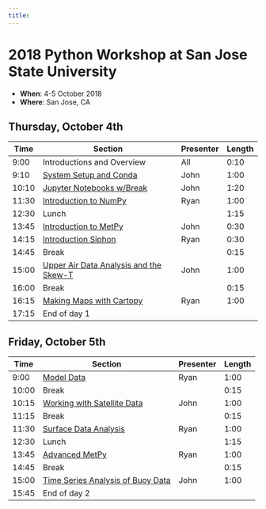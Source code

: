 ```yaml
---
title:
---
```

# 2018 Python Workshop at San Jose State University

- **When**: 4-5 October 2018
- **Where**: San Jose, CA

## Thursday, October 4th

|  Time | Section                                      | Presenter   | Length |
|-------|----------------------------------------------|-------------|--------|
|  9:00 | Introductions and Overview                   | All         |  0:10  |
|  9:10 | [System Setup and Conda](https://github.com/Unidata/unidata-python-workshop/blob/sjsu18/presentations/10_Minutes_to_Conda.pdf)                       | John        |  1:00  |
| 10:10 | [Jupyter Notebooks w/Break](https://github.com/Unidata/unidata-python-workshop/blob/sjsu18/notebooks/Jupyter_Notebooks/Jupyter%20Notebooks%20Introduction.ipynb)                            | John        |  1:20  |
| 11:30 | [Introduction to NumPy](https://github.com/Unidata/unidata-python-workshop/blob/sjsu18/notebooks/NumPy/Numpy%20Basics.ipynb)                        | Ryan        |  1:00  |
| 12:30 | Lunch                                        |             |  1:15  |
| 13:45 | [Introduction to MetPy](https://github.com/Unidata/unidata-python-workshop/blob/sjsu18/notebooks/Metpy_Introduction/Introduction%20to%20MetPy.ipynb)                        | John        |  0:30  |
| 14:15 | [Introduction Siphon](https://github.com/Unidata/unidata-python-workshop/blob/sjsu18/notebooks/Siphon/Siphon%20Overview.ipynb)                          | Ryan        |  0:30  |
| 14:45 | Break                                        |             |  0:15  |
| 15:00 | [Upper Air Data Analysis and the Skew-T](https://github.com/Unidata/unidata-python-workshop/tree/sjsu18/notebooks/Skew_T)       | John         |  1:00  |
| 16:00 | Break                                        |             |  0:15  |
| 16:15 | [Making Maps with Cartopy](https://github.com/Unidata/unidata-python-workshop/blob/sjsu18/notebooks/CartoPy/CartoPy.ipynb)                     | Ryan        |  1:00  |
| 17:15 | End of day 1                                 |             |        |

## Friday, October 5th

|  Time | Section                                      | Presenter   | Length |
|-------|----------------------------------------------|-------------|--------|
| 9:00 | [Model Data](https://github.com/Unidata/unidata-python-workshop/blob/sjsu18/notebooks/Model_Output/Downloading%20model%20fields%20with%20NCSS.ipynb)                                   | Ryan        |  1:00  |
| 10:00 | Break                                        |             |  0:15  |
| 10:15 | [Working with Satellite Data](https://github.com/Unidata/unidata-python-workshop/blob/sjsu18/notebooks/Satellite_Data/Working%20with%20Satellite%20Data.ipynb)                  | John        |  1:00  |
| 11:15 | Break                                        |             |  0:15  |
| 11:30 | [Surface Data Analysis](https://github.com/Unidata/unidata-python-workshop/blob/sjsu18/notebooks/Surface_Data/Surface%20Data%20with%20Siphon%20and%20MetPy.ipynb)                        | Ryan        |  1:00  |
| 12:30 | Lunch                                        |             |  1:15  |  
|  13:45 | [Advanced MetPy](https://github.com/Unidata/unidata-python-workshop/blob/sjsu18/notebooks/MetPy_Advanced/Isentropic%20Analysis.ipynb)                               | Ryan        |  1:00  |
| 14:45 | Break                                        |             |  0:15  |
| 15:00 | [Time Series Analysis of Buoy Data](https://github.com/Unidata/unidata-python-workshop/blob/sjsu18/notebooks/Time_Series/Basic%20Time%20Series%20Plotting.ipynb)            | John      |  1:00  |
| 15:45 | End of day 2                                 |             |        |
